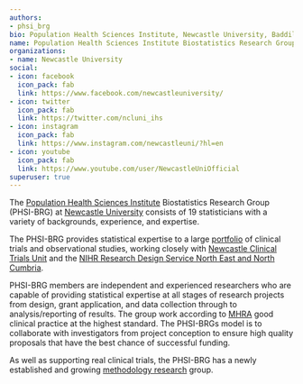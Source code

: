 ```yaml
---
authors:
- phsi_brg
bio: Population Health Sciences Institute, Newcastle University, Baddiley-Clark Building, Richardson Road, Newcastle upon Tyne, NE2 4AX, UK
name: Population Health Sciences Institute Biostatistics Research Group
organizations:
- name: Newcastle University
social:
- icon: facebook
  icon_pack: fab
  link: https://www.facebook.com/newcastleuniversity/
- icon: twitter
  icon_pack: fab
  link: https://twitter.com/ncluni_ihs
- icon: instagram
  icon_pack: fab
  link: https://www.instagram.com/newcastleuni/?hl=en
- icon: youtube
  icon_pack: fab
  link: https://www.youtube.com/user/NewcastleUniOfficial
superuser: true
---
```


The [Population Health Sciences Institute](https://www.ncl.ac.uk/medical-sciences/research/institutes/health-sciences/) Biostatistics Research Group (PHSI-BRG) at [Newcastle University](https://www.ncl.ac.uk/) consists of 19 statisticians with a variety of backgrounds, experience, and expertise. 

The PHSI-BRG provides statistical expertise to a large [portfolio](/projects/) of clinical trials and observational studies, working closely with [Newcastle Clinical Trials Unit](https://www.ncl.ac.uk/nctu/) and the [NIHR Research Design Service North East and North Cumbria](https://rds-ne.nihr.ac.uk/).

PHSI-BRG members are independent and experienced researchers who are capable of providing statistical expertise at all stages of research projects from design, grant application, and data collection through to analysis/reporting of results.
The group work according to [MHRA](https://www.gov.uk/government/organisations/medicines-and-healthcare-products-regulatory-agency) good clinical practice at the highest standard.
The PHSI-BRGs model is to collaborate with investigators from project conception to ensure high quality proposals that have the best chance of successful funding.

As well as supporting real clinical trials, the PHSI-BRG has a newly established and growing [methodology research](/methodology_research/overview/) group.
